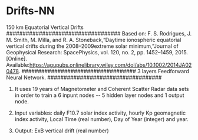 # Drifts-NN
150 km Equatorial Vertical Drifts
###################################
Based on:
F.   S.   Rodrigues,   J.   M.   Smith,   M.   Milla,   and   R.   A.   Stoneback,“Daytime  ionospheric  equatorial  vertical  drifts  during  the  2008–2009extreme  solar  minimum,”Journal  of  Geophysical  Research:  SpacePhysics,  vol.  120,  no.  2,  pp.  1452–1459,  2015.  [Online]. Available:https://agupubs.onlinelibrary.wiley.com/doi/abs/10.1002/2014JA020478.
###################################
3 layers Feedforward Neural Network.
###################################

1) It uses 19 years of Magnetometer and Coherent Scatter Radar data sets in order to train a 6 inpunt nodes -- 5 hidden layer nodes and 1 output node.

2) Input variables: daily F10.7 solar index activity, hourly Kp geomagnetic index activity, Local Time (real number), Day of Year (integer) and year.

3) Output: ExB vertical drift (real number)

